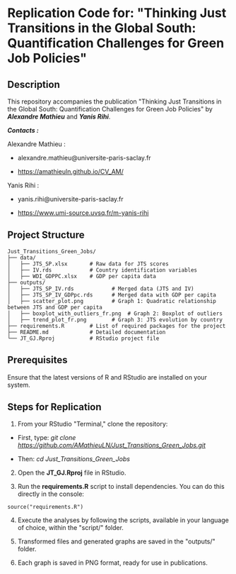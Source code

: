 # Replication Code for: "Thinking Just Transitions in the Global South: Quantification Challenges for Green Job Policies"

## Description

This repository accompanies the publication "Thinking Just Transitions in the Global South: Quantification Challenges for Green Job Policies" by ***Alexandre Mathieu*** and ***Yanis Rihi***.

***Contacts :***

Alexandre Mathieu :

-   alexandre.mathieu\@universite-paris-saclay.fr

-   <https://amathieuln.github.io/CV_AM/>

Yanis Rihi :

-   yanis.rihi\@universite-paris-saclay.fr

-   <https://www.umi-source.uvsq.fr/m-yanis-rihi>

## Project Structure

```{r}
Just_Transitions_Green_Jobs/
├── data/
│   ├── JTS_SP.xlsx       # Raw data for JTS scores
│   ├── IV.rds            # Country identification variables
│   ├── WDI_GDPPC.xlsx    # GDP per capita data
├── outputs/
│   ├── JTS_SP_IV.rds            # Merged data (JTS and IV)
│   ├── JTS_SP_IV_GDPpc.rds      # Merged data with GDP per capita
│   ├── scatter_plot.png         # Graph 1: Quadratic relationship between JTS and GDP per capita
│   ├── boxplot_with_outliers_fr.png  # Graph 2: Boxplot of outliers
│   ├── trend_plot_fr.png        # Graph 3: JTS evolution by country
├── requirements.R        # List of required packages for the project
├── README.md             # Detailed documentation
└── JT_GJ.Rproj           # RStudio project file
```

## Prerequisites

Ensure that the latest versions of R and RStudio are installed on your system.

## Steps for Replication

1.  From your RStudio "Terminal," clone the repository:

-   First, type: *git clone https://github.com/AMathieuLN/Just_Transitions_Green_Jobs.git*

-   Then: *cd Just_Transitions_Green_Jobs*

2.  Open the **JT_GJ.Rproj** file in RStudio.

3.  Run the **requirements.R** script to install dependencies. You can do this directly in the console:

```{r}
source("requirements.R")
```

4.  Execute the analyses by following the scripts, available in your language of choice, within the "script/" folder.

5.  Transformed files and generated graphs are saved in the "outputs/" folder.

6.  Each graph is saved in PNG format, ready for use in publications.
